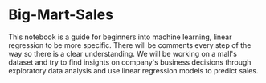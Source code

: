 # Big-Mart-Sales
This notebook is a guide for beginners into machine learning, linear regression to be more specific. There will be comments every step of the way so there is a clear understanding. We will be working on a mall's dataset and try to find insights on company's business decisions through exploratory data analysis and use linear regression models to predict sales.
